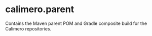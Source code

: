 # calimero.parent
Contains the Maven parent POM and Gradle composite build for the Calimero repositories.
